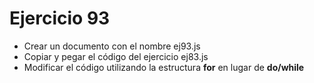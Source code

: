 # Ejercicio 93

* Crear un documento con el nombre ej93.js
* Copiar y pegar el código del ejercicio ej83.js
* Modificar el código utilizando la estructura **for** en lugar de **do/while**